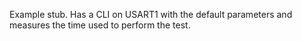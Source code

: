 Example stub. Has a CLI on USART1 with the default parameters and measures the time used to perform the test.

